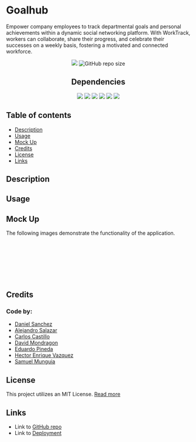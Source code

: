 # Goalhub <!-- omit in toc -->
Empower company employees to track departmental goals and personal achievements within a dynamic social networking platform. With WorkTrack, workers can collaborate, share their progress, and celebrate their successes on a weekly basis, fostering a motivated and connected workforce.

<div align="center">
<img src="https://img.shields.io/badge/License-MIT-blue"></img>
<img alt="GitHub repo size" src="https://img.shields.io/github/repo-size/mondragonSaiz/GoalHub?color=lightblue">
</div>

<div align="center"> <h2>Dependencies</h2> </div>

<div align="center"> 
    <img src="https://img.shields.io/badge/-React-blue"><img>
    <img src="https://img.shields.io/badge/-Apollo_server-purple"><img>
    <img src="https://img.shields.io/badge/-Tailwind-darkblue"><img>
    <img src="https://img.shields.io/badge/-Mongoose-green"><img>
    <img src="https://img.shields.io/badge/-GraphQL-orange"><img>
    <img src="https://img.shields.io/badge/-JSON_Web_Token-red"><img>
</div>

## Table of contents <!-- omit in toc -->

- [Description](#description)
- [Usage](#usage)
- [Mock Up](#mock-up)
- [Credits](#credits)
- [License](#license)
- [Links](#links)

## Description

## Usage

## Mock Up
The following images demonstrate the functionality of the application.
<div align="center">
        <h2></h2>
    <img src="" alt=""></img>
        <h2></h2>
    <img src="" alt=""></img>
        <h2></h2>
    <img src="" alt=""></img>
        <h2></h2>
    <img src="" alt=""></img>
</div>

## Credits
### Code by: <!-- omit in toc -->
<!-- TODO: Add GitHub profiles -->
- [Daniel Sanchez](https://github.com/Morkendi)
- [Alejandro Salazar](https://github.com/Alexslzr)
- [Carlos Castillo](https://github.com/carloscastilloflores)
- [David Mondragon](https://github.com/mondragonSaiz)
- [Eduardo Pineda](https://github.com/EduardoPinedaH)
- [Hector Enrique Vazquez](https://github.com/Enrique-V06)
- [Samuel Munguia]()

## License

This project utilizes an MIT License. [Read more](https://choosealicense.com/licenses/mit/)

## Links
<!-- TODO: Add links -->
- Link to [GitHub repo](https://github.com/mondragonSaiz/GoalHub)
- Link to [Deployment]()
